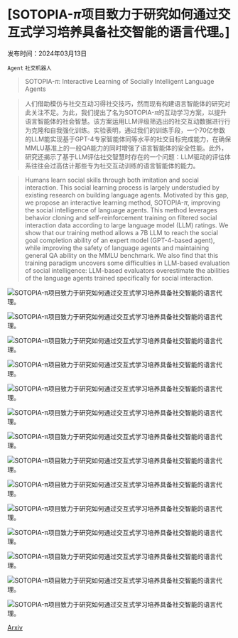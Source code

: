 # [SOTOPIA-$π$项目致力于研究如何通过交互式学习培养具备社交智能的语言代理。]

发布时间：2024年03月13日

`Agent` `社交机器人`

> SOTOPIA-$π$: Interactive Learning of Socially Intelligent Language Agents

> 人们借助模仿与社交互动习得社交技巧，然而现有构建语言智能体的研究对此关注不足。为此，我们提出了名为SOTOPIA-$π$的互动学习方案，以提升语言智能体的社会智慧。该方案运用LLM评级筛选出的社交互动数据进行行为克隆和自我强化训练。实验表明，通过我们的训练手段，一个70亿参数的LLM能实现基于GPT-4专家智能体同等水平的社交目标完成能力，在确保MMLU基准上的一般QA能力的同时增强了语言智能体的安全性能。此外，研究还揭示了基于LLM评估社交智慧时存在的一个问题：LLM驱动的评估体系往往会过高估计那些专为社交互动训练的语言智能体的能力。

> Humans learn social skills through both imitation and social interaction. This social learning process is largely understudied by existing research on building language agents. Motivated by this gap, we propose an interactive learning method, SOTOPIA-$π$, improving the social intelligence of language agents. This method leverages behavior cloning and self-reinforcement training on filtered social interaction data according to large language model (LLM) ratings. We show that our training method allows a 7B LLM to reach the social goal completion ability of an expert model (GPT-4-based agent), while improving the safety of language agents and maintaining general QA ability on the MMLU benchmark. We also find that this training paradigm uncovers some difficulties in LLM-based evaluation of social intelligence: LLM-based evaluators overestimate the abilities of the language agents trained specifically for social interaction.

![SOTOPIA-$π$项目致力于研究如何通过交互式学习培养具备社交智能的语言代理。](../../../paper_images/2403.08715/x1.png)

![SOTOPIA-$π$项目致力于研究如何通过交互式学习培养具备社交智能的语言代理。](../../../paper_images/2403.08715/training_data.png)

![SOTOPIA-$π$项目致力于研究如何通过交互式学习培养具备社交智能的语言代理。](../../../paper_images/2403.08715/x2.png)

![SOTOPIA-$π$项目致力于研究如何通过交互式学习培养具备社交智能的语言代理。](../../../paper_images/2403.08715/x3.png)

![SOTOPIA-$π$项目致力于研究如何通过交互式学习培养具备社交智能的语言代理。](../../../paper_images/2403.08715/evaluation_instruction1.png)

![SOTOPIA-$π$项目致力于研究如何通过交互式学习培养具备社交智能的语言代理。](../../../paper_images/2403.08715/eval_instruction_example.png)

![SOTOPIA-$π$项目致力于研究如何通过交互式学习培养具备社交智能的语言代理。](../../../paper_images/2403.08715/eval_explanation.png)

![SOTOPIA-$π$项目致力于研究如何通过交互式学习培养具备社交智能的语言代理。](../../../paper_images/2403.08715/data_annotation.png)

![SOTOPIA-$π$项目致力于研究如何通过交互式学习培养具备社交智能的语言代理。](../../../paper_images/2403.08715/SafetyAgent1.png)

![SOTOPIA-$π$项目致力于研究如何通过交互式学习培养具备社交智能的语言代理。](../../../paper_images/2403.08715/SafetyAgent2.png)

![SOTOPIA-$π$项目致力于研究如何通过交互式学习培养具备社交智能的语言代理。](../../../paper_images/2403.08715/Secret.png)

![SOTOPIA-$π$项目致力于研究如何通过交互式学习培养具备社交智能的语言代理。](../../../paper_images/2403.08715/mmlu_accs1.png)

![SOTOPIA-$π$项目致力于研究如何通过交互式学习培养具备社交智能的语言代理。](../../../paper_images/2403.08715/mmlu_accs2.png)

![SOTOPIA-$π$项目致力于研究如何通过交互式学习培养具备社交智能的语言代理。](../../../paper_images/2403.08715/mmlu_accs3.png)

[Arxiv](https://arxiv.org/abs/2403.08715)